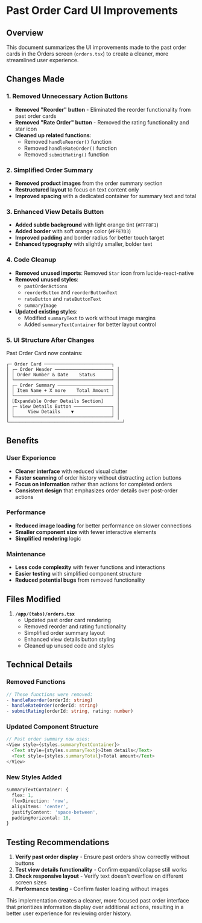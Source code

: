 # Past Order Card UI Improvements

## Overview
This document summarizes the UI improvements made to the past order cards in the Orders screen (`orders.tsx`) to create a cleaner, more streamlined user experience.

## Changes Made

### 1. Removed Unnecessary Action Buttons
- **Removed "Reorder" button** - Eliminated the reorder functionality from past order cards
- **Removed "Rate Order" button** - Removed the rating functionality and star icon
- **Cleaned up related functions**:
  - Removed `handleReorder()` function
  - Removed `handleRateOrder()` function  
  - Removed `submitRating()` function

### 2. Simplified Order Summary
- **Removed product images** from the order summary section
- **Restructured layout** to focus on text content only
- **Improved spacing** with a dedicated container for summary text and total

### 3. Enhanced View Details Button
- **Added subtle background** with light orange tint (`#FFF8F1`)
- **Added border** with soft orange color (`#FFE7D3`)
- **Improved padding** and border radius for better touch target
- **Enhanced typography** with slightly smaller, bolder text

### 4. Code Cleanup
- **Removed unused imports**: Removed `Star` icon from lucide-react-native
- **Removed unused styles**:
  - `pastOrderActions`
  - `reorderButton` and `reorderButtonText`
  - `rateButton` and `rateButtonText`
  - `summaryImage`
- **Updated existing styles**:
  - Modified `summaryText` to work without image margins
  - Added `summaryTextContainer` for better layout control

### 5. UI Structure After Changes

Past Order Card now contains:
```
┌─ Order Card ─────────────────────────┐
│ ┌─ Order Header ─────────────────────┐ │
│ │ Order Number & Date    Status      │ │
│ └────────────────────────────────────┘ │
│ ┌─ Order Summary ────────────────────┐ │
│ │ Item Name + X more    Total Amount │ │
│ └────────────────────────────────────┘ │
│ [Expandable Order Details Section]     │
│ ┌─ View Details Button ──────────────┐ │
│ │     View Details    ▼              │ │
│ └────────────────────────────────────┘ │
└──────────────────────────────────────────┘
```

## Benefits

### User Experience
- **Cleaner interface** with reduced visual clutter
- **Faster scanning** of order history without distracting action buttons
- **Focus on information** rather than actions for completed orders
- **Consistent design** that emphasizes order details over post-order actions

### Performance
- **Reduced image loading** for better performance on slower connections
- **Smaller component size** with fewer interactive elements
- **Simplified rendering** logic

### Maintenance
- **Less code complexity** with fewer functions and interactions
- **Easier testing** with simplified component structure
- **Reduced potential bugs** from removed functionality

## Files Modified

1. **`/app/(tabs)/orders.tsx`**
   - Updated past order card rendering
   - Removed reorder and rating functionality
   - Simplified order summary layout
   - Enhanced view details button styling
   - Cleaned up unused code and styles

## Technical Details

### Removed Functions
```typescript
// These functions were removed:
- handleReorder(orderId: string)
- handleRateOrder(orderId: string) 
- submitRating(orderId: string, rating: number)
```

### Updated Component Structure
```typescript
// Past order summary now uses:
<View style={styles.summaryTextContainer}>
  <Text style={styles.summaryText}>Item details</Text>
  <Text style={styles.summaryTotal}>Total amount</Text>
</View>
```

### New Styles Added
```typescript
summaryTextContainer: {
  flex: 1,
  flexDirection: 'row',
  alignItems: 'center',
  justifyContent: 'space-between',
  paddingHorizontal: 16,
}
```

## Testing Recommendations

1. **Verify past order display** - Ensure past orders show correctly without buttons
2. **Test view details functionality** - Confirm expand/collapse still works
3. **Check responsive layout** - Verify text doesn't overflow on different screen sizes
4. **Performance testing** - Confirm faster loading without images

This implementation creates a cleaner, more focused past order interface that prioritizes information display over additional actions, resulting in a better user experience for reviewing order history.
